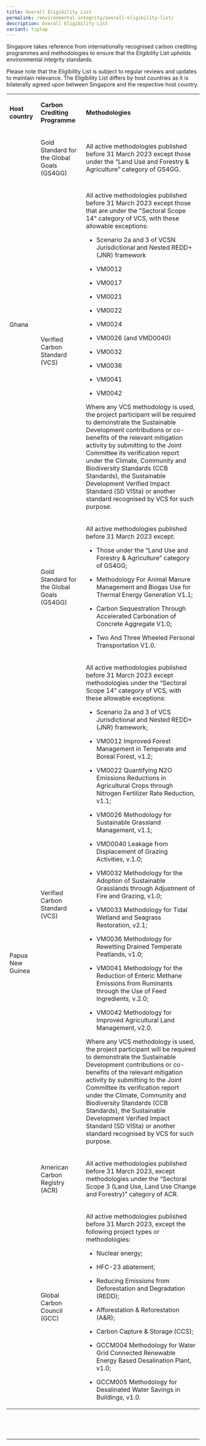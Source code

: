 ```yaml
---
title: Overall Eligibility List
permalink: /environmental-integrity/overall-eligibility-list/
description: Overall Eligibility List
variant: tiptap
---
```

<p>Singapore takes reference from internationally recognised carbon crediting
programmes and methodologies to ensure that the Eligibility List upholds
environmental integrity standards.</p>
<p>Please note that the Eligibility List is subject to regular reviews and
updates to maintain relevance. The Eligibility List differs by host countries
as it is bilaterally agreed upon between Singapore and the respective host
country.</p>
<p></p>
<table style="minWidth: 75px">
<colgroup>
<col>
<col>
<col>
</colgroup>
<tbody>
<tr>
<td rowspan="1" colspan="1">
<p><strong>Host country</strong>
</p>
</td>
<td rowspan="1" colspan="1">
<p><strong>Carbon Crediting Programme</strong>
</p>
</td>
<td rowspan="1" colspan="1">
<p><strong>Methodologies</strong>
</p>
</td>
</tr>
<tr>
<td rowspan="2" colspan="1">
<p>Ghana</p>
</td>
<td rowspan="1" colspan="1">
<p>Gold Standard for the Global Goals (GS4GG)</p>
</td>
<td rowspan="1" colspan="1">
<p>All active methodologies published before 31 March 2023 except those under
the “Land Use and Forestry &amp; Agriculture” category of GS4GG.</p>
</td>
</tr>
<tr>
<td rowspan="1" colspan="1">
<p>Verified Carbon Standard (VCS)</p>
</td>
<td rowspan="1" colspan="1">
<p>All active methodologies published before 31 March 2023 except those that
are under the "Sectoral Scope 14" category of VCS, with these allowable
exceptions:</p>
<ul data-tight="true" class="tight">
<li>
<p>Scenario 2a and 3 of VCSN Jurisdictional and Nested REDD+ (JNR) framework</p>
</li>
<li>
<p>VM0012</p>
</li>
<li>
<p>VM0017</p>
</li>
<li>
<p>VM0021</p>
</li>
<li>
<p>VM0022</p>
</li>
<li>
<p>VM0024</p>
</li>
<li>
<p>VM0026 (and VMD0040)</p>
</li>
<li>
<p>VM0032</p>
</li>
<li>
<p>VM0036</p>
</li>
<li>
<p>VM0041</p>
</li>
<li>
<p>VM0042</p>
</li>
</ul>
<p></p>
<p>Where any VCS methodology is used, the project participant will be required
to demonstrate the Sustainable Development contributions or co-benefits
of the relevant mitigation activity by submitting to the Joint Committee
its verification report under the Climate, Community and Biodiversity Standards
(CCB Standards), the Sustainable Development Verified Impact Standard (SD
VISta) or another standard recognised by VCS for such purpose.</p>
</td>
</tr>
<tr>
<td rowspan="4" colspan="1">
<p>Papua New Guinea</p>
</td>
<td rowspan="1" colspan="1">
<p>Gold Standard for the Global Goals (GS4GG)</p>
</td>
<td rowspan="1" colspan="1">
<p>All active methodologies published before 31 March 2023 except:</p>
<ul data-tight="true" class="tight">
<li>
<p>Those under the “Land Use and Forestry &amp; Agriculture” category of
GS4GG;</p>
</li>
<li>
<p>Methodology For Animal Manure Management and Biogas Use for Thermal Energy
Generation V1.1;</p>
</li>
<li>
<p>Carbon Sequestration Through Accelerated Carbonation of Concrete Aggregate
V1.0;</p>
</li>
<li>
<p>Two And Three Wheeled Personal Transportation V1.0.</p>
</li>
</ul>
</td>
</tr>
<tr>
<td rowspan="1" colspan="1">
<p>Verified Carbon Standard (VCS)</p>
</td>
<td rowspan="1" colspan="1">
<p>All active methodologies published before 31 March 2023 except methodologies
under the “Sectoral Scope 14” category of VCS, with these allowable exceptions:</p>
<ul data-tight="true" class="tight">
<li>
<p>Scenario 2a and 3 of VCS Jurisdictional and Nested REDD+ (JNR) framework;</p>
</li>
<li>
<p>VM0012 Improved Forest Management in Temperate and Boreal Forest, v1.2;</p>
</li>
<li>
<p>VM0022 Quantifying N2O Emissions Reductions in Agricultural Crops through
Nitrogen Fertilizer Rate Reduction, v1.1;</p>
</li>
<li>
<p>VM0026 Methodology for Sustainable Grassland Management, v1.1;</p>
</li>
<li>
<p>VMD0040 Leakage from Displacement of Grazing Activities, v.1.0;</p>
</li>
<li>
<p>VM0032 Methodology for the Adoption of Sustainable Grasslands through
Adjustment of Fire and Grazing, v1.0;</p>
</li>
<li>
<p>VM0033 Methodology for Tidal Wetland and Seagrass Restoration, v2.1;</p>
</li>
<li>
<p>VM0036 Methodology for Rewetting Drained Temperate Peatlands, v1.0;</p>
</li>
<li>
<p>VM0041 Methodology for the Reduction of Enteric Methane Emissions from
Ruminants through the Use of Feed Ingredients, v.2.0;</p>
</li>
<li>
<p>VM0042 Methodology for Improved Agricultural Land Management, v2.0.</p>
<p></p>
</li>
</ul>
<p>Where any VCS methodology is used, the project participant will be required
to demonstrate the Sustainable Development contributions or co-benefits
of the relevant mitigation activity by submitting to the Joint Committee
its verification report under the Climate, Community and Biodiversity Standards
(CCB Standards), the Sustainable Development Verified Impact Standard (SD
VISta) or another standard recognised by VCS for such purpose.</p>
</td>
</tr>
<tr>
<td rowspan="1" colspan="1">
<p>American Carbon Registry (ACR)</p>
</td>
<td rowspan="1" colspan="1">
<p>All active methodologies published before 31 March 2023, except methodologies
under the “Sectoral Scope 3 (Land Use, Land Use Change and Forestry)” category
of ACR.</p>
</td>
</tr>
<tr>
<td rowspan="1" colspan="1">
<p>Global Carbon Council (GCC)</p>
</td>
<td rowspan="1" colspan="1">
<p>All active methodologies published before 31 March 2023, except the following
project types or methodologies:</p>
<ul data-tight="true" class="tight">
<li>
<p>Nuclear energy;</p>
</li>
<li>
<p>HFC-23 abatement;</p>
</li>
<li>
<p>Reducing Emissions from Deforestation and Degradation (REDD);</p>
</li>
<li>
<p>Afforestation &amp; Reforestation (A&amp;R);</p>
</li>
<li>
<p>Carbon Capture &amp; Storage (CCS);</p>
</li>
<li>
<p>GCCM004 Methodology for Water Grid Connected Renewable Energy Based Desalination
Plant, v1.0;</p>
</li>
<li>
<p>GCCM005 Methodology for Desalinated Water Savings in Buildings, v1.0.</p>
<p></p>
</li>
</ul>
</td>
</tr>
</tbody>
</table>
<p>&nbsp;</p>
<p><strong>&nbsp;</strong>
</p>
<hr>
<p></p>